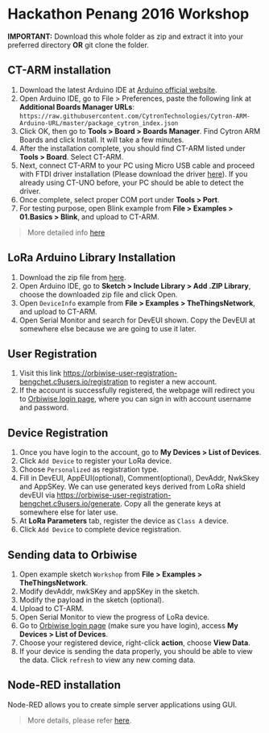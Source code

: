 # Hackathon Penang 2016 Workshop
**IMPORTANT:** Download this whole folder as zip and extract it into your preferred directory **OR** git clone the folder.

## CT-ARM installation
1. Download the latest Arduino IDE at [Arduino official website](https://www.arduino.cc/en/Main/Software).
2. Open Arduino IDE, go to File > Preferences, paste the following link at **Additional Boards Manager URLs**: `https://raw.githubusercontent.com/CytronTechnologies/Cytron-ARM-Arduino-URL/master/package_cytron_index.json`
3. Click OK, then go to **Tools > Board > Boards Manager**. Find Cytron ARM Boards and click Install. It will take a few minutes.
4. After the installation complete, you should find CT-ARM listed under **Tools > Board**. Select CT-ARM.
5. Next, connect CT-ARM to your PC using Micro USB cable and proceed with FTDI driver installation (Please download the driver [here](http://www.ftdichip.com/Drivers/VCP.htm)). If you already using CT-UNO before, your PC should be able to detect the driver.
6. Once complete, select proper COM port under **Tools > Port**.
7. For testing purpose, open Blink example from **File > Examples > 01.Basics > Blink**, and upload to CT-ARM.

> More detailed info [here](http://tutorial.cytron.com.my/2016/02/15/ct-arm-beta-test/)

## LoRa Arduino Library Installation
1. Download the zip file from [here](https://github.com/CytronTechnologies/arduino-device-lib).
2. Open Arduino IDE, go to **Sketch > Include Library > Add .ZIP Library**, choose the downloaded zip file and click Open.
3. Open `DeviceInfo` example from **File > Examples > TheThingsNetwork**, and upload to CT-ARM.
4. Open Serial Monitor and search for DevEUI shown. Copy the DevEUI at somewhere else because we are going to use it later.

## User Registration
1. Visit this link https://orbiwise-user-registration-bengchet.c9users.io/registration to register a new account.
2. If the account is successfully registered, the webpage will redirect you to [Orbiwise login page](https://guestnet-malaysia.orbiwise.com/welcome.html), where you can sign in with account username and password.

## Device Registration
1. Once you have login to the account, go to **My Devices > List of Devices**.
2. Click `Add Device` to register your LoRa device.
3. Choose `Personalized` as registration type.
4. Fill in DevEUI, AppEUI(optional), Comment(optional), DevAddr, NwkSkey and AppSKey. We can use generated keys derived from LoRa shield devEUI via https://orbiwise-user-registration-bengchet.c9users.io/generate. Copy all the generate keys at somewhere else for later use. 
5. At **LoRa Parameters** tab, register the device as `Class A` device.
6. Click `Add Device` to complete device registration.

## Sending data to Orbiwise
1. Open example sketch `Workshop` from **File > Examples > TheThingsNetwork**.
2. Modify devAddr, nwkSKey and appSKey in the sketch.
3. Modify the payload in the sketch (optional).
4. Upload to CT-ARM.
5. Open Serial Monitor to view the progress of LoRa device.
6. Go to [Orbiwise login page](https://guestnet-malaysia.orbiwise.com/welcome.html) (make sure you have login), access **My Devices > List of Devices**.
7. Choose your registered device, right-click **action**, choose **View Data**.
8. If your device is sending the data properly, you should be able to view the data. Click `refresh` to view any new coming data.

## Node-RED installation
Node-RED allows you to create simple server applications using GUI.
> More details, please refer [here](https://github.com/CytronTechnologies/Hackathon-Penang-2016/tree/master/Applications/NodeRed).
